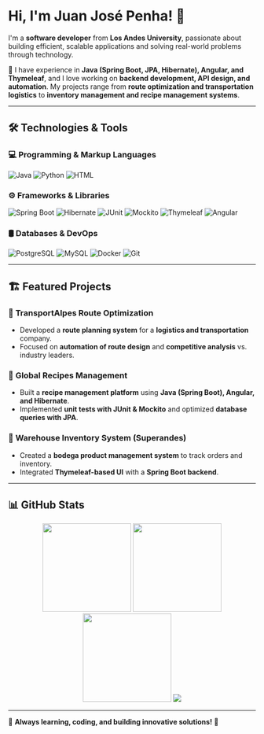 # Hi, I'm Juan José Penha! 👋  

I'm a **software developer** from **Los Andes University**, passionate about building efficient, scalable applications and solving real-world problems through technology.  

🚀 I have experience in **Java (Spring Boot, JPA, Hibernate), Angular, and Thymeleaf**, and I love working on **backend development, API design, and automation**. My projects range from **route optimization and transportation logistics** to **inventory management and recipe management systems**.  

---

## 🛠️ Technologies & Tools  

### 💻 Programming & Markup Languages  
![Java](https://img.shields.io/badge/Java-ED8B00?style=for-the-badge&logo=openjdk&logoColor=white)
![Python](https://img.shields.io/badge/Python-3776AB?style=for-the-badge&logo=python&logoColor=white)
![HTML](https://img.shields.io/badge/HTML5-E34F26?style=for-the-badge&logo=html5&logoColor=white)

### ⚙️ Frameworks & Libraries  
![Spring Boot](https://img.shields.io/badge/Spring%20Boot-6DB33F?style=for-the-badge&logo=springboot&logoColor=white)
![Hibernate](https://img.shields.io/badge/Hibernate-59666C?style=for-the-badge&logo=hibernate&logoColor=white)
![JUnit](https://img.shields.io/badge/JUnit-25A162?style=for-the-badge&logo=junit5&logoColor=white)
![Mockito](https://img.shields.io/badge/Mockito-FFCA28?style=for-the-badge&logo=java&logoColor=black)
![Thymeleaf](https://img.shields.io/badge/Thymeleaf-005F0F?style=for-the-badge&logo=thymeleaf&logoColor=white)
![Angular](https://img.shields.io/badge/Angular-DD0031?style=for-the-badge&logo=angular&logoColor=white)

### 🛢️ Databases & DevOps  
![PostgreSQL](https://img.shields.io/badge/PostgreSQL-336791?style=for-the-badge&logo=postgresql&logoColor=white)
![MySQL](https://img.shields.io/badge/MySQL-4479A1?style=for-the-badge&logo=mysql&logoColor=white)
![Docker](https://img.shields.io/badge/Docker-2496ED?style=for-the-badge&logo=docker&logoColor=white)
![Git](https://img.shields.io/badge/Git-F05032?style=for-the-badge&logo=git&logoColor=white)

---

## 🏗️ Featured Projects  
### 📌 **TransportAlpes Route Optimization**  
- Developed a **route planning system** for a **logistics and transportation** company.  
- Focused on **automation of route design** and **competitive analysis** vs. industry leaders.  

### 📌 **Global Recipes Management**  
- Built a **recipe management platform** using **Java (Spring Boot), Angular, and Hibernate**.  
- Implemented **unit tests with JUnit & Mockito** and optimized **database queries with JPA**.  

### 📌 **Warehouse Inventory System (Superandes)**  
- Created a **bodega product management system** to track orders and inventory.  
- Integrated **Thymeleaf-based UI** with a **Spring Boot backend**.  

---

## 📊 GitHub Stats  
<div align="center">
  <img height="180em" src="https://github-readme-stats.vercel.app/api?username=juanjosepenha4199&show_icons=true&theme=tokyonight" />
  <img height="180em" src="https://github-readme-streak-stats.herokuapp.com/?user=juanjosepenha4199&theme=tokyonight" />
  <img height="180em" src="https://github-readme-stats.vercel.app/api/top-langs/?username=juanjosepenha4199&layout=compact&theme=tokyonight" />
  <img src="https://github-profile-trophy.vercel.app/?username=juanjosepenha4199&theme=tokyonight&no-frame=true&margin-w=15" />

</div>

---

🎯 **Always learning, coding, and building innovative solutions!** 🚀
